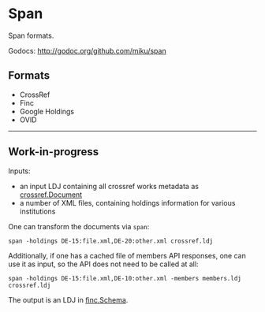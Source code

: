 Span
====

Span formats.

Godocs: http://godoc.org/github.com/miku/span

Formats
-------

* CrossRef
* Finc
* Google Holdings
* OVID

----

Work-in-progress
----------------

Inputs:

* an input LDJ containing all crossref works metadata as [crossref.Document](https://github.com/miku/span/blob/5585dc500d82fcab9c783937d7d567fdffb71fde/crossref/document.go#L46)
* a number of XML files, containing holdings information for various institutions

One can transform the documents via `span`:

	span -holdings DE-15:file.xml,DE-20:other.xml crossref.ldj

Additionally, if one has a cached file of members API responses, one can
use it as input, so the API does not need to be called at all:

	span -holdings DE-15:file.xml,DE-10:other.xml -members members.ldj crossref.ldj

The output is an LDJ in [finc.Schema](https://github.com/miku/span/blob/5585dc500d82fcab9c783937d7d567fdffb71fde/finc/schema.go#L5).
